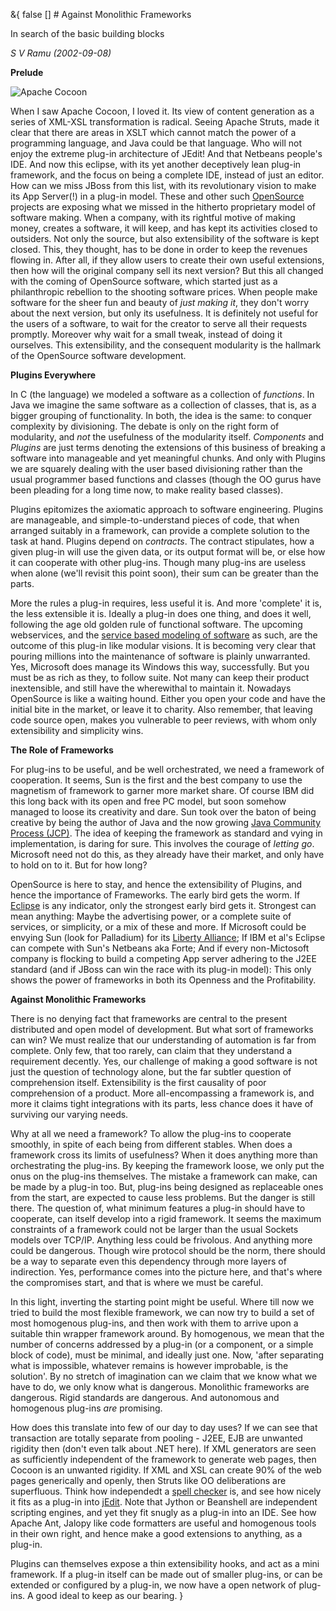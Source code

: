 &{<nil> false <nil> <nil> [] <nil> <nil> <nil> <nil> # Against Monolithic Frameworks

In search of the basic building blocks

*S V Ramu (2002-09-08)*

**Prelude**

![Apache Cocoon](Against%20Monolithic%20Frameworks/a053077d12a1f0048ff968f5a719d3fb.jpg)

When I saw Apache Cocoon, I loved it. Its view of content generation as a series of XML-XSL transformation is radical. Seeing Apache Struts, made it clear that there are areas in XSLT which cannot match the power of a programming language, and Java could be that language. Who will not enjoy the extreme plug-in architecture of JEdit! And that Netbeans people's IDE. And now this eclipse, with its yet another deceptively lean plug-in framework, and the focus on being a complete IDE, instead of just an editor. How can we miss JBoss from this list, with its revolutionary vision to make its App Server(!) in a plug-in model. These and other such [OpenSource](http://www.opensource.org/) projects are exposing what we missed in the hitherto proprietary model of software making. When a company, with its rightful motive of making money, creates a software, it will keep, and has kept its activities closed to outsiders. Not only the source, but also extensibility of the software is kept closed. This, they thought, has to be done in order to keep the revenues flowing in. After all, if they allow users to create their own useful extensions, then how will the original company sell its next version? But this all changed with the coming of OpenSource software, which started just as a philanthropic rebellion to the shooting software prices. When people make software for the sheer fun and beauty of *just making it*, they don't worry about the next version, but only its usefulness. It is definitely not useful for the users of a software, to wait for the creator to serve all their requests promptly. Moreover why wait for a small tweak, instead of doing it ourselves. This extensibility, and the consequent modularity is the hallmark of the OpenSource software development.

**Plugins Everywhere**

In C (the language) we modeled a software as a collection of *functions*. In Java we imagine the same software as a collection of classes, that is, as a bigger grouping of functionality. In both, the idea is the same: to conquer complexity by divisioning. The debate is only on the right form of modularity, and *not* the usefulness of the modularity itself. *Components* and *Plugins* are just terms denoting the extensions of this business of breaking a software into manageable and yet meaningful chunks. And only with Plugins we are squarely dealing with the user based divisioning rather than the usual programmer based functions and classes (though the OO gurus have been pleading for a long time now, to make reality based classes).

Plugins epitomizes the axiomatic approach to software engineering. Plugins are manageable, and simple-to-understand pieces of code, that when arranged suitably in a framework, can provide a complete solution to the task at hand. Plugins depend on *contracts*. The contract stipulates, how a given plug-in will use the given data, or its output format will be, or else how it can cooperate with other plug-ins. Though many plug-ins are useless when alone (we'll revisit this point soon), their sum can be greater than the parts.

More the rules a plug-in requires, less useful it is. And more 'complete' it is, the less extensible it is. Ideally a plug-in does one thing, and does it well, following the age old golden rule of functional software. The upcoming webservices, and the [service based modeling of software](http://www.tattvum.com/Articles/2002/2002-06/2002-06-16/Ganesh-Arch-20020601-ServiceArchitecture.html) as such, are the outcome of this plug-in like modular visions. It is becoming very clear that pouring millions into the maintenance of software is plainly unwarranted. Yes, Microsoft does manage its Windows this way, successfully. But you must be as rich as they, to follow suite. Not many can keep their product inextensible, and still have the wherewithal to maintain it. Nowadays OpenSource is like a waiting hound. Either you open your code and have the initial bite in the market, or leave it to charity. Also remember, that leaving code source open, makes you vulnerable to peer reviews, with whom only extensibility and simplicity wins.

**The Role of Frameworks**

For plug-ins to be useful, and be well orchestrated, we need a framework of cooperation. It seems, Sun is the first and the best company to use the magnetism of framework to garner more market share. Of course IBM did this long back with its open and free PC model, but soon somehow managed to loose its creativity and dare. Sun took over the baton of being creative by being the author of Java and the now growing [Java Community Process (JCP)](http://jcp.org/). The idea of keeping the framework as standard and vying in implementation, is daring for sure. This involves the courage of *letting go*. Microsoft need not do this, as they already have their market, and only have to hold on to it. But for how long?

OpenSource is here to stay, and hence the extensibility of Plugins, and hence the importance of Frameworks. The early bird gets the worm. If [Eclipse](http://www.eclipse.org/) is any indicator, only the strongest early bird gets it. Strongest can mean anything: Maybe the advertising power, or a complete suite of services, or simplicity, or a mix of these and more. If Microsoft could be envying Sun (look for Palladium) for its [Liberty Alliance](http://www.projectliberty.org/); If IBM et al's Eclipse can compete with Sun's Netbeans aka Forte; And if every non-Mictosoft company is flocking to build a competing App server adhering to the J2EE standard (and if JBoss can win the race with its plug-in model): This only shows the power of frameworks in both its Openness and the Profitability.

**Against Monolithic Frameworks**

There is no denying fact that frameworks are central to the present distributed and open model of development. But what sort of frameworks can win? We must realize that our understanding of automation is far from complete. Only few, that too rarely, can claim that they understand a requirement decently. Yes, our challenge of making a good software is not just the question of technology alone, but the far subtler question of comprehension itself. Extensibility is the first causality of poor comprehension of a product. More all-encompassing a framework is, and more it claims tight integrations with its parts, less chance does it have of surviving our varying needs.

Why at all we need a framework? To allow the plug-ins to cooperate smoothly, in spite of each being from different stables. When does a framework cross its limits of usefulness? When it does anything more than orchestrating the plug-ins. By keeping the framework loose, we only put the onus on the plug-ins themselves. The mistake a framework can make, can be made by a plug-in too. But, plug-ins being designed as replaceable ones from the start, are expected to cause less problems. But the danger is still there. The question of, what minimum features a plug-in should have to cooperate, can itself develop into a rigid framework. It seems the maximum constraints of a framework could not be larger than the usual Sockets models over TCP/IP. Anything less could be frivolous. And anything more could be dangerous. Though wire protocol should be the norm, there should be a way to separate even this dependency through more layers of indirection. Yes, performance comes into the picture here, and that's where the compromises start, and that is where we must be careful.

In this light, inverting the starting point might be useful. Where till now we tried to build the most flexible framework, we can now try to build a set of most homogenous plug-ins, and then work with them to arrive upon a suitable thin wrapper framework around. By homogenous, we mean that the number of concerns addressed by a plug-in (or a component, or a simple block of code), must be minimal, and ideally just one. Now, 'after separating what is impossible, whatever remains is however improbable, is the solution'. By no stretch of imagination can we claim that we know what we have to do, we only know what is dangerous. Monolithic frameworks are dangerous. Rigid standards are dangerous. And autonomous and homogenous plug-ins *are* promising.

How does this translate into few of our day to day uses? If we can see that transaction are totally separate from pooling - J2EE, EJB are unwanted rigidity then (don't even talk about .NET here). If XML generators are seen as sufficiently independent of the framework to generate web pages, then Cocoon is an unwanted rigidity. If XML and XSL can create 90% of the web pages generically and openly, then Struts like OO deliberations are superfluous. Think how independedt a [spell checker](http://aspell.sourceforge.net/) is, and see how nicely it fits as a plug-in into [jEdit](http://www.jedit.org/). Note that Jython or Beanshell are independent scripting engines, and yet they fit snugly as a plug-in into an IDE. See how Apache Ant, Jalopy like code formatters are useful and homogenous tools in their own right, and hence make a good extensions to anything, as a plug-in.

Plugins can themselves expose a thin extensibility hooks, and act as a mini framework. If a plug-in itself can be made out of smaller plug-ins, or can be extended or configured by a plug-in, we now have a open network of plug-ins. A good ideal to keep as our bearing.
}